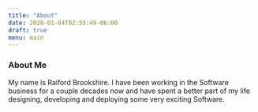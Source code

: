 ```yaml
---
title: "About"
date: 2020-01-04T02:55:49-06:00
draft: true
menu: main
---
```



### About Me
My name is Raiford Brookshire. I have been working in the Software business for a couple decades now and have spent a better part of my life designing, developing and deploying some very exciting Software.
